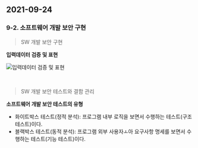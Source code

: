 ## 2021-09-24

### 9-2. 소프트웨어 개발 보안 구현

> SW 개발 보안 구현

**입력데이터 검증 및 표현**

![입력데이터 검증 및 표현](https://user-images.githubusercontent.com/68210266/134635568-ea042103-fe94-42e2-857c-ac71d11c39ca.PNG)

<br>

> SW 개발 보안 테스트와 결함 관리

**소프트웨어 개발 보안 테스트의 유형**

* 화이트박스 테스트(정적 분석): 프로그램 내부 로직을 보면서 수행하는 테스트(구조 테스트)이다.
* 블랙박스 테스트(동적 분석): 프로그램 외부 사용자ㅗ아 요구사항 명세를 보면서 수행하는 테스트(기능 테스트)이다.